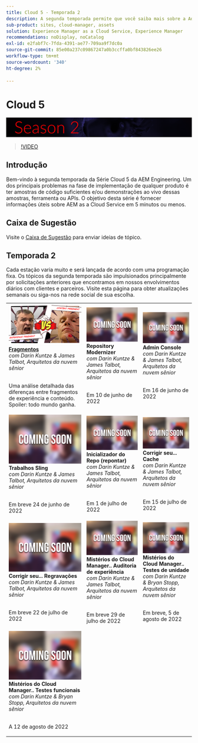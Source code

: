 ```yaml
---
title: Cloud 5 - Temporada 2
description: A segunda temporada permite que você saiba mais sobre a Adobe Experience Manager (AEM) as a Cloud Service da Adobe, engenheiros especialistas que a criam e os serviços especializados que a oferecem.
sub-product: sites, cloud-manager, assets
solution: Experience Manager as a Cloud Service, Experience Manager
recommendations: noDisplay, noCatalog
exl-id: e2fabf7c-7fda-4391-ae77-709aa9f7dc0a
source-git-commit: 85e00a237c09867247a0b3ccffa0bf843826ee26
workflow-type: tm+mt
source-wordcount: '340'
ht-degree: 2%

---
```


# Cloud 5

![Série AEM especialistas](./imgs/masthead-s2.png)
>[!VIDEO](https://video.tv.adobe.com/v/343127)

## Introdução

Bem-vindo à segunda temporada da Série Cloud 5 da AEM Engineering. Um dos principais problemas na fase de implementação de qualquer produto é ter amostras de código suficientes e/ou demonstrações ao vivo dessas amostras, ferramenta ou APIs. O objetivo desta série é fornecer informações úteis sobre AEM as a Cloud Service em 5 minutos ou menos.

## Caixa de Sugestão

Visite o [Caixa de Sugestão](https://forms.office.com/r/74P5Xz4UH0) para enviar ideias de tópico.

## Temporada 2

Cada estação varia muito e será lançada de acordo com uma programação fixa. Os tópicos da segunda temporada são impulsionados principalmente por solicitações anteriores que encontramos em nossos envolvimentos diários com clientes e parceiros. Visite esta página para obter atualizações semanais ou siga-nos na rede social de sua escolha.

<table>
    <tr>
        <td>
            <a href="season-2/cloud5-experience-v-content-fragments.md">
                <img alt="Fragmentos" src="./imgs/s2/000-thumb.png"/>
            </a>
            <div>
                <a href="season-2/cloud5-experience-v-content-fragments.md"><strong>Fragmentos</strong></a>        
                <br/><em>com Darin Kuntze &amp; James Talbot, Arquitetos da nuvem sênior</em>
            </div>
            <p>
                <br/>
                Uma análise detalhada das diferenças entre fragmentos de experiência e conteúdo. Spoiler: todo mundo ganha.
            </p>
        </td>   
     <td>
         <img alt="Modernizador de repositório" src="./imgs/coming-soon.png"/>
      <div>
         <strong>Repository Modernizer</strong>
         <br/><em>com Darin Kuntze &amp; James Talbot, Arquitetos da nuvem sênior</em>
      </div>
      <p>
        <br/>
         Em 10 de junho de 2022
      </p>
   </td>
     <td>
            <img alt="Admin Console" src="./imgs/coming-soon.png"/>
      <div>
            <strong>Admin Console</strong>
         <br/><em>com Darin Kuntze &amp; James Talbot, Arquitetos da nuvem sênior</em>
      </div>
      <p>
        <br/>
         Em 16 de junho de 2022
      </p>
   </td> 
  </tr>
  <tr>
   <td>
            <img alt="Sling Jobs" src="./imgs/coming-soon.png"/>
      <div>
            <strong>Trabalhos Sling</strong>       
         <br/><em>com Darin Kuntze &amp; James Talbot, Arquitetos da nuvem sênior</em>
      </div>
      <p>
        <br/>
         Em breve 24 de junho de 2022
      </p>
     </td>   
     <td>
        <img alt="Inicializador do Repo (repontar)" src="./imgs/coming-soon.png"/>
      <div>
        <strong>Inicializador do Repo (repontar)</strong>
         <br/><em>com Darin Kuntze &amp; James Talbot, Arquitetos da nuvem sênior</em>
      </div>
      <p>
        <br/>
            Em 1 de julho de 2022
      </p>
   </td>
     <td>
            <img alt="Corrigir seu... Cache" src="./imgs/coming-soon.png"/>
      <div>
         <strong>Corrigir seu... Cache</strong>
         <br/><em>com Darin Kuntze &amp; James Talbot, Arquitetos da nuvem sênior</em>
      </div>
      <p>
        <br/>
         Em 15 de julho de 2022
      </p>
   </td> 
  </tr>
<tr>
   <td>
            <img alt="Corrigir seu... Regravações" src="./imgs/coming-soon.png"/>
      <div>
            <strong>Corrigir seu... Regravações</strong>
         <br/><em>com Darin Kuntze &amp; James Talbot, Arquitetos da nuvem sênior</em>
      </div>
      <p>
        <br/>
         Em breve 22 de julho de 2022
      </p>
     </td>   
     <td>
            <img alt="Mistérios do Cloud Manager.. Auditoria de experiência" src="./imgs/coming-soon.png"/>
      <div>
            <strong>Mistérios do Cloud Manager.. Auditoria de experiência</strong>
         <br/><em>com Darin Kuntze &amp; James Talbot, Arquitetos da nuvem sênior</em>
      </div>
      <p>
        <br/>
        Em breve 29 de julho de 2022
      </p>
   </td>
     <td>
            <img alt="Mistérios do Cloud Manager.. Testes de unidade" src="./imgs/coming-soon.png"/>
      <div>
            <strong>Mistérios do Cloud Manager.. Testes de unidade</strong>
         <br/><em>com Darin Kuntze &amp; Bryan Stopp, Arquitetos da nuvem sênior</em>
      </div>
      <p>
        <br/>
         Em breve, 5 de agosto de 2022
      </p>
   </td> 
  </tr>
    <tr>
        <td>
                <img alt="Mistérios do Cloud Manager.. Testes funcionais" src="./imgs/coming-soon.png"/>
            <div>
                <strong>Mistérios do Cloud Manager.. Testes funcionais</strong><br/>        
                <em>com Darin Kuntze &amp; Bryan Stopp, Arquitetos da nuvem sênior</em>
            </div>
            <p><br/>
                A 12 de agosto de 2022
            </p>
        </td>
        <td></td>
        <td></td>
    </tr>
</table>
